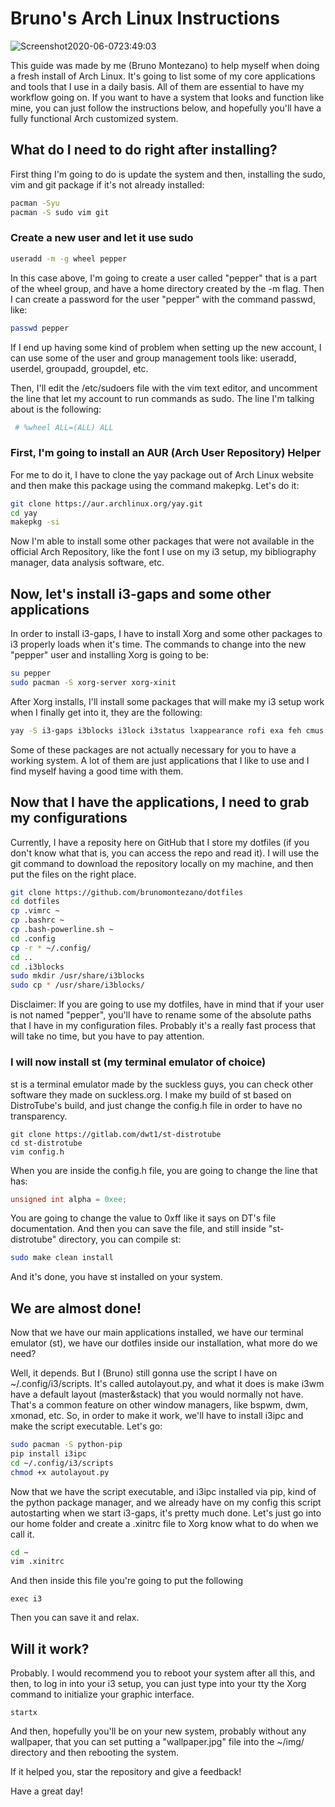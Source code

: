 # Bruno's Arch Linux Instructions


![Screenshot2020-06-0723:49:03](https://user-images.githubusercontent.com/65104127/83988413-a9c5e880-a932-11ea-8aa0-16465fd28b61.png)

This guide was made by me (Bruno Montezano) to help myself when doing a fresh install of Arch Linux. It's going to list some of my core applications and tools that I use in a daily basis. All of them are essential to have my workflow going on. If you want to have a system that looks and function like mine, you can just follow the instructions below, and hopefully you'll have a fully functional Arch customized system.

## What do I need to do right after installing?

First thing I'm going to do is update the system and then, installing the sudo, vim and git package if it's not already installed:

```sh
pacman -Syu
pacman -S sudo vim git
```

### Create a new user and let it use sudo

```sh
useradd -m -g wheel pepper
```

In this case above, I'm going to create a user called "pepper" that is a part of the wheel group, and have a home directory created by the -m flag. Then I can create a password for the user "pepper" with the command passwd, like:

```sh
passwd pepper
```

If I end up having some kind of problem when setting up the new account, I can use some of the user and group management tools like: useradd, userdel, groupadd, groupdel, etc.

Then, I'll edit the /etc/sudoers file with the vim text editor, and uncomment the line that let my account to run commands as sudo. The line I'm talking about is the following:

```sh
 # %wheel ALL=(ALL) ALL
```

### First, I'm going to install an AUR (Arch User Repository) Helper 

For me to do it, I have to clone the yay package out of Arch Linux website and then make this package using the command makepkg. Let's do it:

```sh
git clone https://aur.archlinux.org/yay.git
cd yay
makepkg -si
```

Now I'm able to install some other packages that were not available in the official Arch Repository, like the font I use on my i3 setup, my bibliography manager, data analysis software, etc. 

## Now, let's install i3-gaps and some other applications

In order to install i3-gaps, I have to install Xorg and some other packages to i3 properly loads when it's time. The commands to change into the new "pepper" user and installing Xorg is going to be:

```sh
su pepper
sudo pacman -S xorg-server xorg-xinit
```

After Xorg installs, I'll install some packages that will make my i3 setup work when I finally get into it, they are the following:

```sh
yay -S i3-gaps i3blocks i3lock i3status lxappearance rofi exa feh cmus pavucontrol alsa-utils arandr elinks newsboat qutebrowser picom pulseaudio pulseaudio-alsa scrot redshift mpv sxiv youtube-dl zip unzip unrar zathura zathura-pdf-mupdf vifm udisks2 usbutils transmission-gtk ttf-liberation ttf-hack ttf-dejavu neovim man-db man-pages htop galculator exfat-utils dmenu dialog imagemagick nmap wget nerd-fonts-mononoki ttf-font-awesome ttf-joypixels ttf-ms-fonts ttf-bitstream-vera deadbeef arch-wiki-docs arch-wiki-lite shell-color-scripts nano
```

Some of these packages are not actually necessary for you to have a working system. A lot of them are just applications that I like to use and I find myself having a good time with them.

## Now that I have the applications, I need to grab my configurations

Currently, I have a reposity here on GitHub that I store my dotfiles (if you don't know what that is, you can access the repo and read it). I will use the git command to download the repository locally on my machine, and then put the files on the right place.

```sh
git clone https://github.com/brunomontezano/dotfiles
cd dotfiles
cp .vimrc ~
cp .bashrc ~
cp .bash-powerline.sh ~
cd .config
cp -r * ~/.config/
cd ..
cd .i3blocks
sudo mkdir /usr/share/i3blocks
sudo cp * /usr/share/i3blocks/
```

Disclaimer: If you are going to use my dotfiles, have in mind that if your user is not named "pepper", you'll have to rename some of the absolute paths that I have in my configuration files. Probably it's a really fast process that will take no time, but you have to pay attention.

### I will now install st (my terminal emulator of choice)

st is a terminal emulator made by the suckless guys, you can check other software they made on suckless.org. I make my build of st based on DistroTube's build, and just change the config.h file in order to have no transparency.

```
git clone https://gitlab.com/dwt1/st-distrotube
cd st-distrotube
vim config.h
```
 When you are inside the config.h file, you are going to change the line that has:
 
 ```c
 unsigned int alpha = 0xee;
 ```
 
 You are going to change the value to 0xff like it says on DT's file documentation. And then you can save the file, and still inside "st-distrotube" directory, you can compile st:
 
```sh
sudo make clean install
```

And it's done, you have st installed on your system.

## We are almost done!

Now that we have our main applications installed, we have our terminal emulator (st), we have our dotfiles inside our installation, what more do we need?

Well, it depends. But I (Bruno) still gonna use the script I have on ~/.config/i3/scripts. It's called autolayout.py, and what it does is make i3wm have a default layout (master&stack) that you would normally not have. That's a common feature on other window managers, like bspwm, dwm, xmonad, etc. So, in order to make it work, we'll have to install i3ipc and make the script executable. Let's go:

```sh
sudo pacman -S python-pip
pip install i3ipc
cd ~/.config/i3/scripts
chmod +x autolayout.py
```

Now that we have the script executable, and i3ipc installed via pip, kind of the python package manager, and we already have on my config this script autostarting when we start i3-gaps, it's pretty much done. Let's just go into our home folder and create a .xinitrc file to Xorg know what to do when we call it.

```sh
cd ~
vim .xinitrc
```

And then inside this file you're going to put the following

```
exec i3
```

Then you can save it and relax.

## Will it work?

Probably. I would recommend you to reboot your system after all this, and then, to log in into your i3 setup, you can just type into your tty the Xorg command to initialize your graphic interface.

```
startx
```

And then, hopefully you'll be on your new system, probably without any wallpaper, that you can set putting a "wallpaper.jpg" file into the ~/img/ directory and then rebooting the system.

If it helped you, star the repository and give a feedback!

Have a great day!
